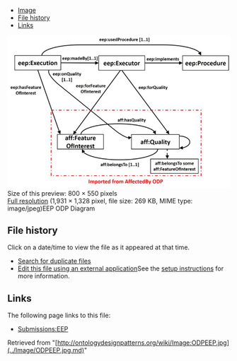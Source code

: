 * [Image](../Image/ODPEEP.jpg.md#file)
* [File history](../Image/ODPEEP.jpg.md#filehistory)
* [Links](../Image/ODPEEP.jpg.md#filelinks)

[![Image:ODPEEP.jpg](../images/thumb/d/df/ODPEEP.jpg/800px-ODPEEP.jpg)](../../images/d/df/ODPEEP.jpg)  
Size of this preview: 800 × 550 pixels  
[Full resolution](../../images/d/df/ODPEEP.jpg)‎ (1,931 × 1,328 pixel, file size: 269 KB, MIME type: image/jpeg)EEP ODP Diagram




## File history

Click on a date/time to view the file as it appeared at that time.



  
* [Search for duplicate files](http://ontologydesignpatterns.org/wiki/Special:FileDuplicateSearch/ODPEEP.jpg "Special:FileDuplicateSearch/ODPEEP.jpg")
* [Edit this file using an external application](http://ontologydesignpatterns.org/wiki/index.php?title=Image:ODPEEP.jpg&action=edit&externaledit=true&mode=file "Image:ODPEEP.jpg")See the [setup instructions](http://www.mediawiki.org/wiki/Manual:External_editors "http://www.mediawiki.org/wiki/Manual:External_editors") for more information.

## Links



The following page links to this file:


* [Submissions:EEP](../Submissions/EEP.md "Submissions:EEP")


Retrieved from "[http://ontologydesignpatterns.org/wiki/Image:ODPEEP.jpg](../Image/ODPEEP.jpg.md)"